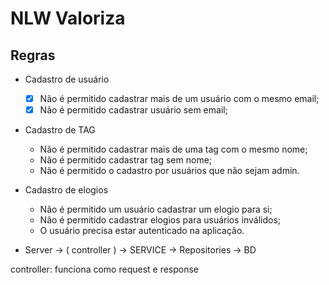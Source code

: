 # NLW Valoriza


## Regras
- Cadastro de usuário
    - [X] Não é permitido cadastrar mais de um usuário com o mesmo email;
    - [X] Não é permitido cadastrar usuário sem email;
- Cadastro de TAG
    - Não é permitido cadastrar mais de uma tag com o mesmo nome;
    - Não é permitido cadastrar tag sem nome;
    - Não é permitido o cadastro por usuários que não sejam admin.
- Cadastro de elogios
    - Não é permitido um usuário cadastrar um elogio para si;
    - Não é permitido cadastrar elogios para usuários inválidos;
    - O usuário precisa estar autenticado na aplicação.

- Server -> (  controller  ) -> SERVICE -> Repositories -> BD

controller: funciona como request e response